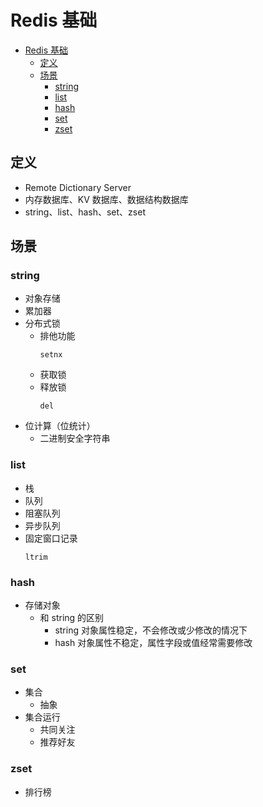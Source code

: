 # Redis 基础

- [Redis 基础](#redis-基础)
  - [定义](#定义)
  - [场景](#场景)
    - [string](#string)
    - [list](#list)
    - [hash](#hash)
    - [set](#set)
    - [zset](#zset)

## 定义

- Remote Dictionary Server
- 内存数据库、KV 数据库、数据结构数据库
- string、list、hash、set、zset

## 场景

### string

- 对象存储
- 累加器
- 分布式锁
  - 排他功能
    ```shell
    setnx
    ```
  - 获取锁
  - 释放锁
    ```shell
    del
    ```
- 位计算（位统计）
  - 二进制安全字符串

### list

- 栈
- 队列
- 阻塞队列
- 异步队列
- 固定窗口记录
  ```shell
  ltrim
  ```

### hash

- 存储对象
  - 和 string 的区别
    - string 对象属性稳定，不会修改或少修改的情况下
    - hash 对象属性不稳定，属性字段或值经常需要修改

### set

- 集合
  - 抽象
- 集合运行
  - 共同关注
  - 推荐好友

### zset

- 排行榜
